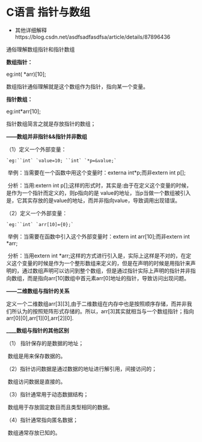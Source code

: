 # C语言 指针与数组

- 其他详细解释https://blog.csdn.net/asdfsadfasdfsa/article/details/87896436

通俗理解数组指针和指针数组

**数组指针：**

eg:int( *arr)[10];

数组指针通俗理解就是这个数组作为指针，指向某一个变量。

**指针数组：**

eg:int*arr[10];

指针数组简言之就是存放指针的数组；

**——数组并非指针&&指针并非数组**

（1）定义一个外部变量：

```
`eg:``int` `value=10; ``int` `*p=&value;`
```

​    举例：当需要在一个函数中用这个变量时：externa int*p;而非extern int p[];

​    分析：当用:extern int p[];这样的形式时，其实是:由于在定义这个变量的时候，是作为一个指针而定义的，则p指向的是 value的地址，当p当做一个数组被引入是，它其实存放的是value的地址，而并非指向value，导致调用出现错误。

（2）定义一个外部变量：

```
`eg:``int` `arr[10]={0};`
```

​    举例：当需要在函数中引入这个外部变量时：extern int arr[10];而非extern int *arr;

​    分析：当用extern int *arr;这样的方式进行引入是，实际上这样是不对的，在定义这个变量的时候是作为一个整形数组来定义的，但是在声明的时候是用指针来声明的，通过数组声明可以访问到整个数组，但是通过指针实际上声明的指针并非指向数组，而是指向arr[10]数组中首元素arr[0]地址的指针，导致访问出现问题。

**——二维数组与指针的关系**

​    定义一个二维数组arr[3][3],由于二维数组在内存中也是按照顺序存储，而并非我们所认为的按照矩阵形式存储的。所以，arr[3]其实就相当与一个数组指针；指向arr[0][0],arr[1][0],arr[2][0].

**____数组与指针的其他区别**

（1） 指针保存的是数据的地址；

​     数组是用来保存数据的。

（2）指针访问数据是通过数据的地址进行解引用，间接访问的；

​     数组访问数据是直接的。

（3）指针通常用于动态数据结构；

​     数组用于存放固定数目而且类型相同的数据。

（4）指针通常指向匿名数据；

​     数组通常存放已知的。
